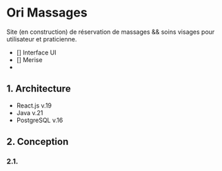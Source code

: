 # Ori Massages

Site (en construction) de réservation de massages && soins visages pour utilisateur et praticienne.
- [] Interface UI
- [] Merise
- 

## 1. Architecture

- React.js v.19
- Java v.21
- PostgreSQL v.16

## 2. Conception

### 2.1. 

